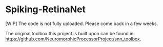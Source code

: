 # Spiking-RetinaNet

[WIP] The code is not fully uploaded. Please come back in a few weeks.

The original toolbox this project is built upon can be found in: https://github.com/NeuromorphicProcessorProject/snn_toolbox.
